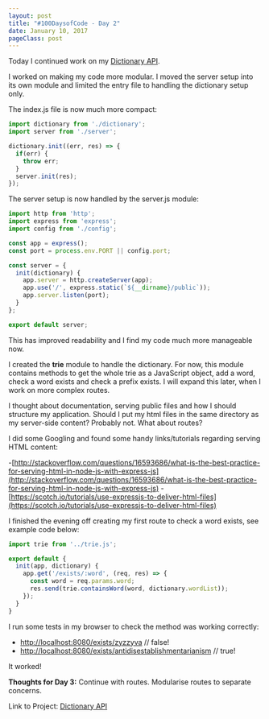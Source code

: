 ```yaml
---
layout: post
title: "#100DaysofCode - Day 2"
date: January 10, 2017
pageClass: post
---
```


Today I continued work on my [Dictionary API](https://github.com/lyndseybrowning/dictionary-api).

I worked on making my code more modular. I moved the server setup into its own module and limited the entry file to handling the dictionary setup only.

The index.js file is now much more compact:

```javascript
import dictionary from './dictionary';
import server from './server';

dictionary.init((err, res) => {
  if(err) {
    throw err;
  }
  server.init(res);
});
```

The server setup is now handled by the server.js module:

```javascript
import http from 'http';
import express from 'express';
import config from './config';

const app = express();
const port = process.env.PORT || config.port;

const server = {
  init(dictionary) {
    app.server = http.createServer(app);
    app.use('/', express.static(`${__dirname}/public`));
    app.server.listen(port);
  }
};

export default server;
```

This has improved readability and I find my code much more manageable now.

I created the **trie** module to handle the dictionary. For now, this module contains methods to get the whole trie as a JavaScript object, add a word, check a word exists and check a prefix exists. I will expand this later, when I work on more complex routes.

I thought about documentation, serving public files and how I should structure my application. Should I put my html files in the same directory as my server-side content? Probably not. What about routes?

I did some Googling and found some handy links/tutorials regarding serving HTML content:

 -[http://stackoverflow.com/questions/16593686/what-is-the-best-practice-for-serving-html-in-node-js-with-express-js](http://stackoverflow.com/questions/16593686/what-is-the-best-practice-for-serving-html-in-node-js-with-express-js)
 -[https://scotch.io/tutorials/use-expressjs-to-deliver-html-files](https://scotch.io/tutorials/use-expressjs-to-deliver-html-files)

I finished the evening off creating my first route to check a word exists, see example code below:

```javascript
import trie from '../trie.js';

export default {
  init(app, dictionary) {
    app.get('/exists/:word', (req, res) => {
      const word = req.params.word;
      res.send(trie.containsWord(word, dictionary.wordList));
    });
  }
}
```

I run some tests in my browser to check the method was working correctly:

- [http://localhost:8080/exists/zyzzyva](http://localhost:8080/exists/zyzzyva) // false!
- [http://localhost:8080/exists/antidisestablishmentarianism](http://localhost:8080/exists/antidisestablishmentarianism) // true!

It worked!

**Thoughts for Day 3:** Continue with routes. Modularise routes to separate concerns.

Link to Project: [Dictionary API](https://github.com/lyndseybrowning/dictionary-api)
